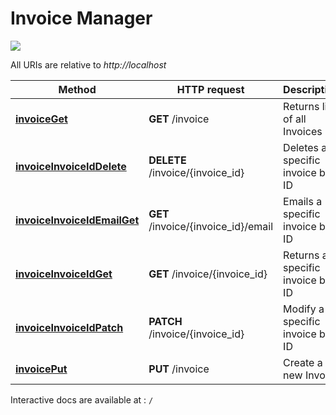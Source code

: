# Invoice Manager

![](https://user-images.githubusercontent.com/3626859/126269900-ed4c69e3-2376-4949-a07e-81d6caafb206.png)

All URIs are relative to *http://localhost*

Method | HTTP request | Description
------------- | ------------- | -------------
[**invoiceGet**](InvoiceApi.md#invoiceGet) | **GET** /invoice | Returns list of all Invoices
[**invoiceInvoiceIdDelete**](InvoiceApi.md#invoiceInvoiceIdDelete) | **DELETE** /invoice/{invoice_id} | Deletes a specific invoice by ID
[**invoiceInvoiceIdEmailGet**](InvoiceApi.md#invoiceInvoiceIdEmailGet) | **GET** /invoice/{invoice_id}/email | Emails a specific invoice by ID
[**invoiceInvoiceIdGet**](InvoiceApi.md#invoiceInvoiceIdGet) | **GET** /invoice/{invoice_id} | Returns a specific invoice by ID
[**invoiceInvoiceIdPatch**](InvoiceApi.md#invoiceInvoiceIdPatch) | **PATCH** /invoice/{invoice_id} | Modify a specific invoice by ID
[**invoicePut**](InvoiceApi.md#invoicePut) | **PUT** /invoice | Create a new Invoice

Interactive docs are available at : `/`